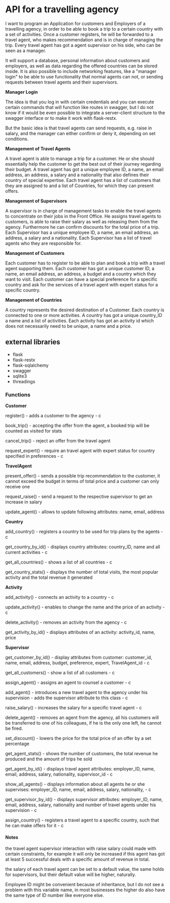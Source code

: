 # API for a travelling agency

I want to program an Application for customers and Employers of a travelling agency, in order to be able to book a trip to a certain country with a set of activities. Once a customer registers, he will be forwarded to a travel agent, who makes recommendation and is in charge of managing the trip. Every travel agent has got a agent supervisor on his side, who can be seen as a manager.

It will support a database, personal information about customers and employers, as well as data regarding the offered countries can be stored inside. It is also possible to include networking features, like a "manager login" to be able to use functionality that normal agents can not, or sending requests between travel agents and their supervisors. 

**Manager Login**

The idea is that you log in with certain credentials and you can execute certain commands that will function like routes in swagger, but I do not know if it would be even possible to integrate a server-client structure to the swagger interface or to make it work with flask-restx.

But the basic idea is that travel agents can send requests, e.g. raise in salary, and the manager can either confirm or deny it, depending on set conditions.

**Management of Travel Agents**

A travel agent is able to manage a trip for a customer. He or she should essentially help the customer to get the best out of their journey regarding their budget. A travel agent has got a unique employee ID, a name, an email address, an address, a salary and a nationality that also defines their country of special expertise. Each travel agent has a list of customers that they are assigned to and a list of Countries, for which they can present offers.

**Management of Supervisors**

A supervisor is in charge of management tasks to enable the travel agents to concentrate on their jobs in the Front Office. He assigns travel agents to customers, is able to raise their salary as well as releasing them from the agency. Furthermore he can confirm discounts for the total price of a trip. Each Supervisor has a unique employee ID, a name, an email address, an address, a salary and a nationality. Each Supervisor has a list of travel agents who they are responsible for. 

**Management of Customers**

Each customer has to register to be able to plan and book a trip with a travel agent supporting them. Each customer has got a unique customer ID, a name, an email address, an address, a budget and a country which they want to visit. Each customer can have a special preference for a specific country and ask for the services of a travel agent with expert status for a specific country.

**Management of Countries**

A country represents the desired destination of a Customer. Each country is connected to one or more activities. A country has got a unique country_ID a name and a list of activities. Each activity has got an activity id which does not necessarily need to be unique, a name and a price.


## external libraries

- flask
- flask-restx
- flask-sqlalchemy
- swagger
- sqlite3
- threadings



### Functions

**Customer**

register() - adds a customer to the agency - c

book_trip() - accepting the offer from the agent, a booked trip will be counted as visited for stats

cancel_trip() - reject an offer from the travel agent

request_expert() - require an travel agent with expert status for country specified in preferences - c


**TravelAgent**

present_offer() - sends a possible trip recommendation to the customer, it cannot exceed the budget in terms of total price and a customer can only receive one

request_raise() - send a request to the respective supervisor to get an increase in salary

update_agent() - allows to update following attributes: name, email, address


**Country**

add_country() - registers a country to be used for trip plans by the agents - c

get_country_by_id() - displays country attributes: country_ID, name and all current activities - c

get_all_countries() - shows a list of all countries - c

get_country_stats() - displays the number of total visits, the most popular activity and the total revenue it generated


**Activity**

add_activity() - connects an activity to a country - c

update_activity() - enables to change the name and the price of an activity - c

delete_activity() - removes an activity from the agency - c

get_activity_by_id() - displays attributes of an activity: activity_id, name, price



**Supervisor**

get_customer_by_id() - display attributes from customer: customer_id, name, email, address, budget, preference, expert, TravelAgent_id - c

get_all_customers() - show a list of all customers - c

assign_agent() - assigns an agent to counsel a customer - c

add_agent() - introduces a new travel agent to the agency under his supervision - adds the supervisor attribute to this class - c

raise_salary() - increases the salary for a specific travel agent - c

delete_agent() - removes an agent from the agency, all his customers will be transferred to one of his colleagues, if he is the only one left, he cannot be fired.

set_discount() - lowers the price for the total price of an offer by a set percentage

get_agent_stats() - shows the number of customers, the total revenue he produced and the amount of trips he sold

get_agent_by_id() - displays travel agent attributes: employer_ID, name, email, address, salary, nationality, supervisor_id - c

show_all_agents() - displays information about all agents he or she supervises: employer_ID, name, email, address, salary, nationality, - c

get_supervisor_by_id() - displays supervisor attributes: employer_ID, name, email, address, salary, nationality and number of travel agents under his supervision - c

assign_country() - registers a travel agent to a specific country, such that he can make offers for it - c


#### Notes

the travel agent supervisor interaction with raise salary could made with certain constraints, for example it will only be increased if this agent has got at least 5 successful deals with a specific amount of revenue in total.

the salary of each travel agent can be set to a default value, the same holds for supervisors, but their default value will be higher, naturally.

Employee ID might be convenient because of inheritance, but I do not see a problem with this variable name, in most businesses the higher do also have the same type of ID number like everyone else.
